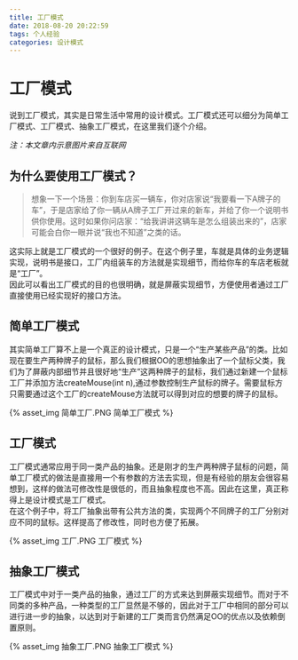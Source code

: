 ```yaml
---
title: 工厂模式
date: 2018-08-20 20:22:59
tags: 个人经验
categories: 设计模式
---
```


# 工厂模式

说到工厂模式，其实是日常生活中常用的设计模式。工厂模式还可以细分为简单工厂模式、工厂模式、抽象工厂模式，在这里我们逐个介绍。  

*注：本文章内示意图片来自互联网*

## 为什么要使用工厂模式？

>想象一下一个场景：你到车店买一辆车，你对店家说“我要看一下A牌子的车”，于是店家给了你一辆从A牌子工厂开过来的新车，并给了你一个说明书供你使用。这时如果你问店家：“给我讲讲这辆车是怎么组装出来的”，店家可能会白你一眼并说“我也不知道”之类的话。  

这实际上就是工厂模式的一个很好的例子。在这个例子里，车就是具体的业务逻辑实现，说明书是接口，工厂内组装车的方法就是实现细节，而给你车的车店老板就是“工厂”。  
因此可以看出工厂模式的目的也很明确，就是屏蔽实现细节，方便使用者通过工厂直接使用已经实现好的接口方法。  

## 简单工厂模式

其实简单工厂算不上是一个真正的设计模式，只是一个“生产某些产品”的类。比如现在要生产两种牌子的鼠标，那么我们根据OO的思想抽象出了一个鼠标父类，我们为了屏蔽内部细节并且很好地“生产”这两种牌子的鼠标，我们通过新建一个鼠标工厂并添加方法createMouse(int n),通过参数控制生产鼠标的牌子。需要鼠标方只需要通过这个工厂的createMouse方法就可以得到对应的想要的牌子的鼠标。  

{% asset_img 简单工厂.PNG 简单工厂模式 %}

## 工厂模式

工厂模式通常应用于同一类产品的抽象。还是刚才的生产两种牌子鼠标的问题，简单工厂模式的做法是直接用一个有参数的方法去实现，但是有经验的朋友会很容易想到，这样的做法可修改性是很低的，而且抽象程度也不高。因此在这里，真正称得上是设计模式是工厂模式。  
在这个例子中，将工厂抽象出带有公共方法的类，实现两个不同牌子的工厂分别对应不同的鼠标。这样提高了修改性，同时也方便了拓展。  

{% asset_img 工厂.PNG 工厂模式 %}

## 抽象工厂模式

工厂模式中对于一类产品的抽象，通过工厂的方式来达到屏蔽实现细节。而对于不同类的多种产品，一种类型的工厂显然是不够的，因此对于工厂中相同的部分可以进行进一步的抽象，以达到对于新建的工厂类而言仍然满足OO的优点以及依赖倒置原则。  

{% asset_img 抽象工厂.PNG 抽象工厂模式 %}